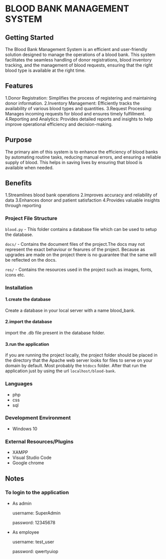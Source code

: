 # BLOOD BANK MANAGEMENT SYSTEM

## Getting Started

The Blood Bank Management System is an efficient and user-friendly solution designed to manage the operations of a blood bank. This system facilitates the seamless handling of donor registrations, blood inventory tracking, and the management of blood requests, ensuring that the right blood type is available at the right time.

## Features

1.Donor Registration: Simplifies the process of registering and maintaining donor information.
2.Inventory Management: Efficiently tracks the availability of various blood types and quantities.
3.Request Processing: Manages incoming requests for blood and ensures timely fulfillment.
4.Reporting and Analytics: Provides detailed reports and insights to help improve operational efficiency and decision-making.

## Purpose

The primary aim of this system is to enhance the efficiency of blood banks by automating routine tasks, reducing manual errors, and ensuring a reliable supply of blood. This helps in saving lives by ensuring that blood is available when needed.

## Benefits

1.Streamlines blood bank operations
2.Improves accuracy and reliability of data
3.Enhances donor and patient satisfaction
4.Provides valuable insights through reporting

### Project File Structure

`blood.py` -  This folder contains a database file which can be used to setup the database.

`docs/` - Contains the document files of the project.The docs may not represent the exact behaviour or fearures of the project. Because as upgrades are made on the project there is no guarantee that the same will be reflected on the docs.

`res/` - Contains the resources used in the project such as images, fonts, icons etc.

### Installation

#### 1.create the database
Create a database in your local server with a name blood_bank.

#### 2.import the database 
import the .db file present in the database folder.

#### 3.run the application
if you are running the project locally, the project folder should be placed in the directory that the Apache web server looks for files to serve on your domain by default. Most probably the `htdocs` folder. After that run the application just by using the url `localhost/blood-bank`.


### Languages

- php
- css
- sql

### Development Environment

- Windows 10

### External Resources/Plugins

- XAMPP
- Visual Studio Code
- Google chrome

## Notes

### To login to the application
- As admin

    username:   SuperAdmin
    
    password:   12345678
  
- As employee

    username:   test_user
    
    password:   qwertyuiop
  


